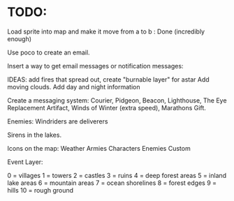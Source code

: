 # TODO:

Load sprite into map and make it move from a to b : Done (incredibly enough)

Use poco to create an email.

Insert a way to get email messages or notification messages:





IDEAS: add fires that spread out, create "burnable layer" for astar
Add moving clouds.
Add day and night information

Create a messaging system:
Courier, Pidgeon, Beacon, Lighthouse, The Eye Replacement Artifact, Winds of Winter (extra speed), Marathons Gift.

Enemies:
Windriders are deliverers

Sirens in the lakes.

Icons on the map:
Weather
Armies
Characters
Enemies
Custom

Event Layer:

0 = villages
1 = towers
2 = castles
3 = ruins
4 = deep forest areas
5 = inland lake areas
6 = mountain areas
7 = ocean shorelines
8 = forest edges
9 = hills
10 = rough ground
